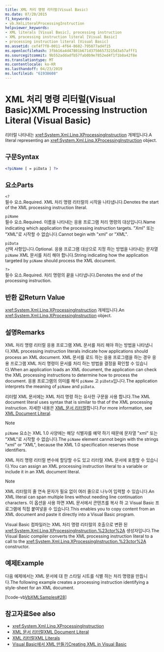 ```yaml
---
title: XML 처리 명령 리터럴(Visual Basic)
ms.date: 07/20/2015
f1_keywords:
- vb.XmlLiteralProcessingInstruction
helpviewer_keywords:
- XML literals [Visual Basic], processing instruction
- XML processing instruction literal [Visual Basic]
- processing instruction literal [Visual Basic]
ms.assetid: cef4f7f8-0011-4f64-8602-795077ad4f15
ms.openlocfilehash: 3fbb16a4d47801b671d37566573215d3a57afff1
ms.sourcegitcommit: 9b552addadfb57fab0b9e7852ed4f1f1b8a42f8e
ms.translationtype: MT
ms.contentlocale: ko-KR
ms.lasthandoff: 04/23/2019
ms.locfileid: "61938608"
---
```

# <a name="xml-processing-instruction-literal-visual-basic"></a><span data-ttu-id="37aba-102">XML 처리 명령 리터럴(Visual Basic)</span><span class="sxs-lookup"><span data-stu-id="37aba-102">XML Processing Instruction Literal (Visual Basic)</span></span>
<span data-ttu-id="37aba-103">리터럴 나타내는 <xref:System.Xml.Linq.XProcessingInstruction> 개체입니다.</span><span class="sxs-lookup"><span data-stu-id="37aba-103">A literal representing an <xref:System.Xml.Linq.XProcessingInstruction> object.</span></span>  
  
## <a name="syntax"></a><span data-ttu-id="37aba-104">구문</span><span class="sxs-lookup"><span data-stu-id="37aba-104">Syntax</span></span>  
  
```xml  
<?piName [ = piData ] ?>  
```  
  
## <a name="parts"></a><span data-ttu-id="37aba-105">요소</span><span class="sxs-lookup"><span data-stu-id="37aba-105">Parts</span></span>  
 `<?`  
 <span data-ttu-id="37aba-106">필수 요소.</span><span class="sxs-lookup"><span data-stu-id="37aba-106">Required.</span></span> <span data-ttu-id="37aba-107">XML 처리 명령 리터럴의 시작을 나타냅니다.</span><span class="sxs-lookup"><span data-stu-id="37aba-107">Denotes the start of the XML processing instruction literal.</span></span>  
  
 `piName`  
 <span data-ttu-id="37aba-108">필수 요소.</span><span class="sxs-lookup"><span data-stu-id="37aba-108">Required.</span></span> <span data-ttu-id="37aba-109">이름을 나타내는 응용 프로그램 처리 명령의 대상입니다.</span><span class="sxs-lookup"><span data-stu-id="37aba-109">Name indicating which application the processing instruction targets.</span></span> <span data-ttu-id="37aba-110">"Xml" 또는 "XML"로 시작할 수 없습니다.</span><span class="sxs-lookup"><span data-stu-id="37aba-110">Cannot begin with "xml" or "XML".</span></span>  
  
 `piData`  
 <span data-ttu-id="37aba-111">선택 사항입니다.</span><span class="sxs-lookup"><span data-stu-id="37aba-111">Optional.</span></span> <span data-ttu-id="37aba-112">응용 프로그램 대상으로 지정 하는 방법을 나타내는 문자열 `piName` XML 문서를 처리 해야 합니다.</span><span class="sxs-lookup"><span data-stu-id="37aba-112">String indicating how the application targeted by `piName` should process the XML document.</span></span>  
  
 `?>`  
 <span data-ttu-id="37aba-113">필수 요소.</span><span class="sxs-lookup"><span data-stu-id="37aba-113">Required.</span></span> <span data-ttu-id="37aba-114">처리 명령의 끝을 나타냅니다.</span><span class="sxs-lookup"><span data-stu-id="37aba-114">Denotes the end of the processing instruction.</span></span>  
  
## <a name="return-value"></a><span data-ttu-id="37aba-115">반환 값</span><span class="sxs-lookup"><span data-stu-id="37aba-115">Return Value</span></span>  
 <span data-ttu-id="37aba-116"><xref:System.Xml.Linq.XProcessingInstruction> 개체입니다.</span><span class="sxs-lookup"><span data-stu-id="37aba-116">An <xref:System.Xml.Linq.XProcessingInstruction> object.</span></span>  
  
## <a name="remarks"></a><span data-ttu-id="37aba-117">설명</span><span class="sxs-lookup"><span data-stu-id="37aba-117">Remarks</span></span>  
 <span data-ttu-id="37aba-118">XML 처리 명령 리터럴 응용 프로그램 XML 문서를 처리 해야 하는 방법을 나타냅니다.</span><span class="sxs-lookup"><span data-stu-id="37aba-118">XML processing instruction literals indicate how applications should process an XML document.</span></span> <span data-ttu-id="37aba-119">XML 문서를 로드 하는 응용 프로그램을 하는 경우 응용 프로그램 XML 처리 명령이 문서를 처리 하는 방법을 결정을 확인할 수 있습니다.</span><span class="sxs-lookup"><span data-stu-id="37aba-119">When an application loads an XML document, the application can check the XML processing instructions to determine how to process the document.</span></span> <span data-ttu-id="37aba-120">응용 프로그램의 의미를 해석 `piName` 고 `piData`입니다.</span><span class="sxs-lookup"><span data-stu-id="37aba-120">The application interprets the meaning of `piName` and `piData`.</span></span>  
  
 <span data-ttu-id="37aba-121">리터럴 XML 문서에는 XML 처리 명령 하는 유사한 구문을 사용 합니다.</span><span class="sxs-lookup"><span data-stu-id="37aba-121">The XML document literal uses syntax that is similar to that of the XML processing instruction.</span></span> <span data-ttu-id="37aba-122">자세한 내용은 [XML 문서 리터럴](../../../visual-basic/language-reference/xml-literals/xml-document-literal.md)합니다.</span><span class="sxs-lookup"><span data-stu-id="37aba-122">For more information, see [XML Document Literal](../../../visual-basic/language-reference/xml-literals/xml-document-literal.md).</span></span>  
  
> [!NOTE]
>  <span data-ttu-id="37aba-123">`piName` 요소는 XML 1.0 사양에는 해당 식별자를 예약 하기 때문에 문자열 "xml" 또는 "XML"로 시작할 수 없습니다.</span><span class="sxs-lookup"><span data-stu-id="37aba-123">The `piName` element cannot begin with the strings "xml" or "XML", because the XML 1.0 specification reserves those identifiers.</span></span>  
  
 <span data-ttu-id="37aba-124">XML 처리 명령 리터럴 변수에 할당할 수도 있고 리터럴 XML 문서에 포함할 수 있습니다.</span><span class="sxs-lookup"><span data-stu-id="37aba-124">You can assign an XML processing instruction literal to a variable or include it in an XML document literal.</span></span>  
  
> [!NOTE]
>  <span data-ttu-id="37aba-125">XML 리터럴의 줄 연속 문자가 필요 없이 여러 줄으로 나누어 입력할 수 있습니다.</span><span class="sxs-lookup"><span data-stu-id="37aba-125">An XML literal can span multiple lines without needing line continuation characters.</span></span> <span data-ttu-id="37aba-126">이 옵션을 사용 하면 XML 문서에서 콘텐츠를 복사 하 고 Visual Basic 프로그램에 직접 붙여넣을 수 있습니다.</span><span class="sxs-lookup"><span data-stu-id="37aba-126">This enables you to copy content from an XML document and paste it directly into a Visual Basic program.</span></span>  
  
 <span data-ttu-id="37aba-127">Visual Basic 컴파일러는 XML 처리 명령 리터럴의 호출으로 변환 된 <xref:System.Xml.Linq.XProcessingInstruction.%23ctor%2A> 생성자입니다.</span><span class="sxs-lookup"><span data-stu-id="37aba-127">The Visual Basic compiler converts the XML processing instruction literal to a call to the <xref:System.Xml.Linq.XProcessingInstruction.%23ctor%2A> constructor.</span></span>  
  
## <a name="example"></a><span data-ttu-id="37aba-128">예제</span><span class="sxs-lookup"><span data-stu-id="37aba-128">Example</span></span>  
 <span data-ttu-id="37aba-129">다음 예제에서는 XML 문서에 대 한 스타일 시트를 식별 하는 처리 명령을 만듭니다.</span><span class="sxs-lookup"><span data-stu-id="37aba-129">The following example creates a processing instruction identifying a style-sheet for an XML document.</span></span>  
  
 [!code-vb[VbXMLSamples#28](~/samples/snippets/visualbasic/VS_Snippets_VBCSharp/VbXMLSamples/VB/XMLSamples13.vb#28)]  
  
## <a name="see-also"></a><span data-ttu-id="37aba-130">참고자료</span><span class="sxs-lookup"><span data-stu-id="37aba-130">See also</span></span>

- <xref:System.Xml.Linq.XProcessingInstruction>
- [<span data-ttu-id="37aba-131">XML 문서 리터럴</span><span class="sxs-lookup"><span data-stu-id="37aba-131">XML Document Literal</span></span>](../../../visual-basic/language-reference/xml-literals/xml-document-literal.md)
- [<span data-ttu-id="37aba-132">XML 리터럴</span><span class="sxs-lookup"><span data-stu-id="37aba-132">XML Literals</span></span>](../../../visual-basic/language-reference/xml-literals/index.md)
- [<span data-ttu-id="37aba-133">Visual Basic에서 XML 만들기</span><span class="sxs-lookup"><span data-stu-id="37aba-133">Creating XML in Visual Basic</span></span>](../../../visual-basic/programming-guide/language-features/xml/creating-xml.md)
